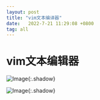 ```yaml
---
layout: post
title: "vim文本编译器"
date:   2022-7-21 11:29:08 +0800
tag: all
---
```


# vim文本编辑器

![Image](https://xusenfeng.github.io/myimages/13.jpg){:.shadow}

![Image](https://xusenfeng.github.io/myimages/14.jpg){:.shadow}